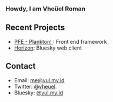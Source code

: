 ### Howdy, I am Vheüel Roman

## Recent Projects
- [PFE - Plankton! ](https://github.com/vheuel/plankton): Front end framework
- [Horizon](https://vul.my.id/horizon): Bluesky web client
## Contact
- Email: me@vul.my.id
- Twitter:  [@vheuel](https://twitter.com/vheuel).
- Bluesky: [@vul.my.id](https://bsky.app/profile/vul.my.id)
